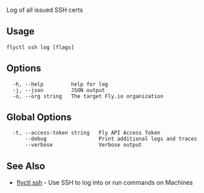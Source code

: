 Log of all issued SSH certs

## Usage
~~~
flyctl ssh log [flags]
~~~

## Options

~~~
  -h, --help         help for log
  -j, --json         JSON output
  -o, --org string   The target Fly.io organization
~~~

## Global Options

~~~
  -t, --access-token string   Fly API Access Token
      --debug                 Print additional logs and traces
      --verbose               Verbose output
~~~

## See Also

* [flyctl ssh](/docs/flyctl/ssh/)	 - Use SSH to log into or run commands on Machines


